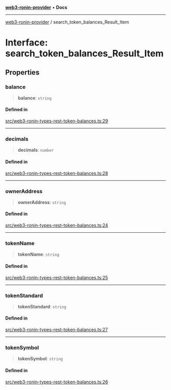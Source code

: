 [**web3-ronin-provider**](../README.md) • **Docs**

***

[web3-ronin-provider](../globals.md) / search\_token\_balances\_Result\_Item

# Interface: search\_token\_balances\_Result\_Item

## Properties

### balance

> **balance**: `string`

#### Defined in

[src/web3-ronin-types-rest-token-balances.ts:29](https://github.com/chuacw/web3-ronin-provider/blob/e9318161fb5ce839bfa5a7cd824e9be03b129c7e/src/web3-ronin-types-rest-token-balances.ts#L29)

***

### decimals

> **decimals**: `number`

#### Defined in

[src/web3-ronin-types-rest-token-balances.ts:28](https://github.com/chuacw/web3-ronin-provider/blob/e9318161fb5ce839bfa5a7cd824e9be03b129c7e/src/web3-ronin-types-rest-token-balances.ts#L28)

***

### ownerAddress

> **ownerAddress**: `string`

#### Defined in

[src/web3-ronin-types-rest-token-balances.ts:24](https://github.com/chuacw/web3-ronin-provider/blob/e9318161fb5ce839bfa5a7cd824e9be03b129c7e/src/web3-ronin-types-rest-token-balances.ts#L24)

***

### tokenName

> **tokenName**: `string`

#### Defined in

[src/web3-ronin-types-rest-token-balances.ts:25](https://github.com/chuacw/web3-ronin-provider/blob/e9318161fb5ce839bfa5a7cd824e9be03b129c7e/src/web3-ronin-types-rest-token-balances.ts#L25)

***

### tokenStandard

> **tokenStandard**: `string`

#### Defined in

[src/web3-ronin-types-rest-token-balances.ts:27](https://github.com/chuacw/web3-ronin-provider/blob/e9318161fb5ce839bfa5a7cd824e9be03b129c7e/src/web3-ronin-types-rest-token-balances.ts#L27)

***

### tokenSymbol

> **tokenSymbol**: `string`

#### Defined in

[src/web3-ronin-types-rest-token-balances.ts:26](https://github.com/chuacw/web3-ronin-provider/blob/e9318161fb5ce839bfa5a7cd824e9be03b129c7e/src/web3-ronin-types-rest-token-balances.ts#L26)
